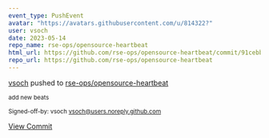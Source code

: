 ```yaml
---
event_type: PushEvent
avatar: "https://avatars.githubusercontent.com/u/814322?"
user: vsoch
date: 2023-05-14
repo_name: rse-ops/opensource-heartbeat
html_url: https://github.com/rse-ops/opensource-heartbeat/commit/91cebb5fcb29511bcde656bf035345584a48d130
repo_url: https://github.com/rse-ops/opensource-heartbeat
---
```


<a href='https://github.com/vsoch' target='_blank'>vsoch</a> pushed to <a href='https://github.com/rse-ops/opensource-heartbeat' target='_blank'>rse-ops/opensource-heartbeat</a>

<small>add new beats

Signed-off-by: vsoch <vsoch@users.noreply.github.com></small>

<a href='https://github.com/rse-ops/opensource-heartbeat/commit/91cebb5fcb29511bcde656bf035345584a48d130' target='_blank'>View Commit</a>